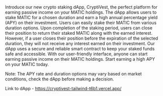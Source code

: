 Introduce our new crypto staking dApp, CryptiVest, the perfect platform for earning passive income on your MATIC holdings. The dApp allows users to stake MATIC for a chosen duration and earn a high annual percentage yield (APY) on their investment. 
Users can easily stake their MATIC from various duration options. Upon completion of the staking period, users can close their position to return their staked MATIC along with the earned interest. However, if a user closes their position before the expiration of the selected duration, they will not receive any interest earned on their investment. 
Our dApp uses a secure and reliable smart contract to keep your staked funds safe and accessible. With our user-friendly interface, anyone can start earning passive income on their MATIC holdings. Start earning a high APY on your MATIC today. 


Note: The APY rate and duration options may vary based on market conditions, check the dApp before making a decision.


Link to dApp - https://cryptivest-tailwind-t6b1.vercel.app/

